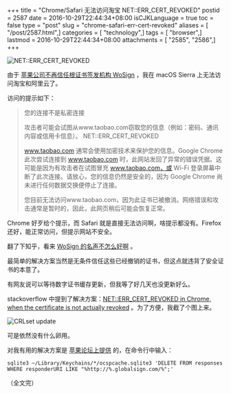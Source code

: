 +++
title = "Chrome/Safari 无法访问淘宝 NET::ERR_CERT_REVOKED"
postid = 2587
date = 2016-10-29T22:44:34+08:00
isCJKLanguage = true
toc = false
type = "post"
slug = "chrome-safari-err-cert-revoked"
aliases = [ "/post/2587.html",]
categories = [ "technology",]
tags = [ "browser",]
lastmod = 2016-10-29T22:44:34+08:00
attachments = [ "2585", "2586",]
+++


![NET::ERR_CERT_REVOKED][51]

由于 [苹果公司不再信任根证书签发机构 WoSign][1] ，我在 macOS Sierra 上无法访问淘宝和阿里云了。

访问的提示如下： <!--more-->

> 您的连接不是私密连接
> 
> 攻击者可能会试图从www.taobao.com窃取您的信息（例如：密码、通讯内容或信用卡信息）。 NET::ERR_CERT_REVOKED
> 
> www.taobao.com 通常会使用加密技术来保护您的信息。Google Chrome 此次尝试连接到 www.taobao.com 时，此网站发回了异常的错误凭据。这可能是因为有攻击者在试图冒充 www.taobao.com，或 Wi-Fi 登录屏幕中断了此次连接。请放心，您的信息仍然是安全的，因为 Google Chrome 尚未进行任何数据交换便停止了连接。
> 
> 您目前无法访问www.taobao.com，因为此证书已被撤消。网络错误和攻击通常是暂时的，因此，此网页稍后可能会恢复正常。

Chrome 好歹给个提示，而 Safari 就是直接无法访问啊，啥提示都没有。Firefox 还好，能正常访问，但提示网站不安全。

翻了下知乎，看来 [WoSign 的名声不怎么好啊][2] 。

最简单的解决方案当然是无条件信任这些已经撤销的证书，但这点就违背了安全证书的本意了。

有网友说可以等待数字证书缓存更新，但我等了好几天也没更新好么。

stackoverflow 中提到了解决方案：[NET::ERR_CERT_REVOKED in Chrome, when the certificate is not actually revoked][3] 。为了方便，我截了个图上来。

![CRLset update][52]

可是依然没有什么卵用。

对我有用的解决方案是 [苹果论坛上提供][4] 的，在命令行中输入：

``` shell
sqlite3 ~/Library/Keychains/*/ocspcache.sqlite3 'DELETE FROM responses WHERE responderURI LIKE "%http://%.globalsign.com/%";'
```

（全文完）

[1]: http://digi.163.com/16/1002/09/C2C3TPUD001687H3.html
[2]: https://www.zhihu.com/search?type=content&q=wosign
[3]: http://stackoverflow.com/a/34364650
[4]: https://discussions.apple.com/thread/7707410?start=0&tstart=0
[51]: /uploads/2016/10/chrome-taobao-err-cert-revoked.jpg
[52]: /uploads/2016/10/crlset.png
